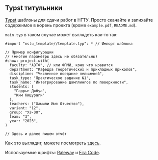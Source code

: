 ## Typst титульники

[Typst](https://typst.app/) шаблоны для сдачи работ в НГТУ. Просто скачайте и запихайте содержимое в корень проекта (кроме `example.pdf`, `README.md`).

`main.typ` в таком случае может выглядеть как-то так:

```typst
#import "nstu_template//template.typ": * // Импорт шаблона

// Пример конфигурации
// (многие параметры здесь не обязательны)
#show: project.with(
  faculty: "АВТФ", // или ФПМИ, кому что нравится
  department: "Кафедра теоретических и прикладных приколов",
  discipline: "Численное поедание пельменей",
  task_type: "Практическое задание №1",
  task_name: "Интегрирование дамплингов по поверхности",
  students: (
    "Гаррье Дюбуа",
    "Ким Кицураги"
  ),
  teachers: ("Фамили Имя Отчество"),
  variant: "12",
  group: "УЭ-00",
  team: "3",
  year: "2023",
)

// Здесь и далее пишем отчёт

```

Как это выглядит, можете посмотреть [здесь](example.pdf).

Используемые шрифты: [Raleway](https://fonts.google.com/specimen/Raleway) и [Fira Code](https://github.com/tonsky/FiraCode).
